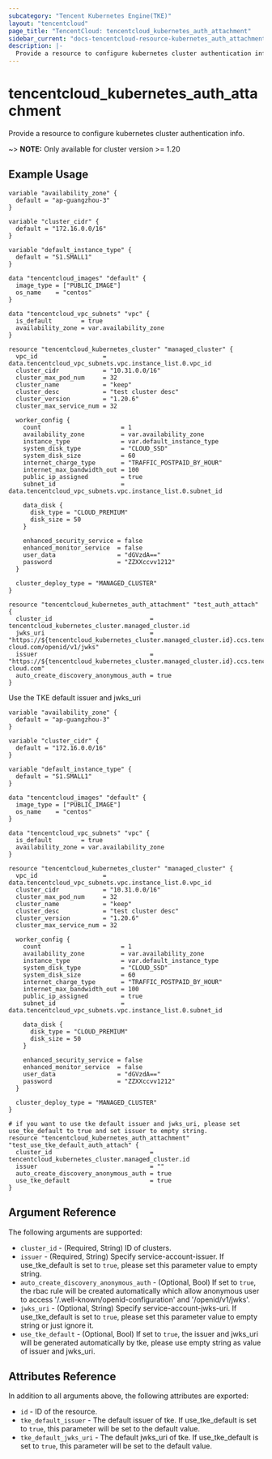 ```yaml
---
subcategory: "Tencent Kubernetes Engine(TKE)"
layout: "tencentcloud"
page_title: "TencentCloud: tencentcloud_kubernetes_auth_attachment"
sidebar_current: "docs-tencentcloud-resource-kubernetes_auth_attachment"
description: |-
  Provide a resource to configure kubernetes cluster authentication info.
---
```


# tencentcloud_kubernetes_auth_attachment

Provide a resource to configure kubernetes cluster authentication info.

~> **NOTE:** Only available for cluster version >= 1.20

## Example Usage

```hcl
variable "availability_zone" {
  default = "ap-guangzhou-3"
}

variable "cluster_cidr" {
  default = "172.16.0.0/16"
}

variable "default_instance_type" {
  default = "S1.SMALL1"
}

data "tencentcloud_images" "default" {
  image_type = ["PUBLIC_IMAGE"]
  os_name    = "centos"
}

data "tencentcloud_vpc_subnets" "vpc" {
  is_default        = true
  availability_zone = var.availability_zone
}

resource "tencentcloud_kubernetes_cluster" "managed_cluster" {
  vpc_id                  = data.tencentcloud_vpc_subnets.vpc.instance_list.0.vpc_id
  cluster_cidr            = "10.31.0.0/16"
  cluster_max_pod_num     = 32
  cluster_name            = "keep"
  cluster_desc            = "test cluster desc"
  cluster_version         = "1.20.6"
  cluster_max_service_num = 32

  worker_config {
    count                      = 1
    availability_zone          = var.availability_zone
    instance_type              = var.default_instance_type
    system_disk_type           = "CLOUD_SSD"
    system_disk_size           = 60
    internet_charge_type       = "TRAFFIC_POSTPAID_BY_HOUR"
    internet_max_bandwidth_out = 100
    public_ip_assigned         = true
    subnet_id                  = data.tencentcloud_vpc_subnets.vpc.instance_list.0.subnet_id

    data_disk {
      disk_type = "CLOUD_PREMIUM"
      disk_size = 50
    }

    enhanced_security_service = false
    enhanced_monitor_service  = false
    user_data                 = "dGVzdA=="
    password                  = "ZZXXccvv1212"
  }

  cluster_deploy_type = "MANAGED_CLUSTER"
}

resource "tencentcloud_kubernetes_auth_attachment" "test_auth_attach" {
  cluster_id                           = tencentcloud_kubernetes_cluster.managed_cluster.id
  jwks_uri                             = "https://${tencentcloud_kubernetes_cluster.managed_cluster.id}.ccs.tencent-cloud.com/openid/v1/jwks"
  issuer                               = "https://${tencentcloud_kubernetes_cluster.managed_cluster.id}.ccs.tencent-cloud.com"
  auto_create_discovery_anonymous_auth = true
}
```

Use the TKE default issuer and jwks_uri

```hcl
variable "availability_zone" {
  default = "ap-guangzhou-3"
}

variable "cluster_cidr" {
  default = "172.16.0.0/16"
}

variable "default_instance_type" {
  default = "S1.SMALL1"
}

data "tencentcloud_images" "default" {
  image_type = ["PUBLIC_IMAGE"]
  os_name    = "centos"
}

data "tencentcloud_vpc_subnets" "vpc" {
  is_default        = true
  availability_zone = var.availability_zone
}

resource "tencentcloud_kubernetes_cluster" "managed_cluster" {
  vpc_id                  = data.tencentcloud_vpc_subnets.vpc.instance_list.0.vpc_id
  cluster_cidr            = "10.31.0.0/16"
  cluster_max_pod_num     = 32
  cluster_name            = "keep"
  cluster_desc            = "test cluster desc"
  cluster_version         = "1.20.6"
  cluster_max_service_num = 32

  worker_config {
    count                      = 1
    availability_zone          = var.availability_zone
    instance_type              = var.default_instance_type
    system_disk_type           = "CLOUD_SSD"
    system_disk_size           = 60
    internet_charge_type       = "TRAFFIC_POSTPAID_BY_HOUR"
    internet_max_bandwidth_out = 100
    public_ip_assigned         = true
    subnet_id                  = data.tencentcloud_vpc_subnets.vpc.instance_list.0.subnet_id

    data_disk {
      disk_type = "CLOUD_PREMIUM"
      disk_size = 50
    }

    enhanced_security_service = false
    enhanced_monitor_service  = false
    user_data                 = "dGVzdA=="
    password                  = "ZZXXccvv1212"
  }

  cluster_deploy_type = "MANAGED_CLUSTER"
}

# if you want to use tke default issuer and jwks_uri, please set use_tke_default to true and set issuer to empty string.
resource "tencentcloud_kubernetes_auth_attachment" "test_use_tke_default_auth_attach" {
  cluster_id                           = tencentcloud_kubernetes_cluster.managed_cluster.id
  issuer                               = ""
  auto_create_discovery_anonymous_auth = true
  use_tke_default                      = true
}
```

## Argument Reference

The following arguments are supported:

* `cluster_id` - (Required, String) ID of clusters.
* `issuer` - (Required, String) Specify service-account-issuer. If use_tke_default is set to `true`, please set this parameter value to empty string.
* `auto_create_discovery_anonymous_auth` - (Optional, Bool) If set to `true`, the rbac rule will be created automatically which allow anonymous user to access '/.well-known/openid-configuration' and '/openid/v1/jwks'.
* `jwks_uri` - (Optional, String) Specify service-account-jwks-uri. If use_tke_default is set to `true`, please set this parameter value to empty string or just ignore it.
* `use_tke_default` - (Optional, Bool) If set to `true`, the issuer and jwks_uri will be generated automatically by tke, please use empty string as value of issuer and jwks_uri.

## Attributes Reference

In addition to all arguments above, the following attributes are exported:

* `id` - ID of the resource.
* `tke_default_issuer` - The default issuer of tke. If use_tke_default is set to `true`, this parameter will be set to the default value.
* `tke_default_jwks_uri` - The default jwks_uri of tke. If use_tke_default is set to `true`, this parameter will be set to the default value.


